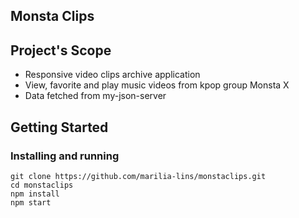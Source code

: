 ## Monsta Clips

## Project's Scope

* Responsive video clips archive application
* View, favorite and play music videos from kpop group Monsta X
* Data fetched from my-json-server

## Getting Started

### Installing and running

```
git clone https://github.com/marilia-lins/monstaclips.git
cd monstaclips
npm install
npm start
```
